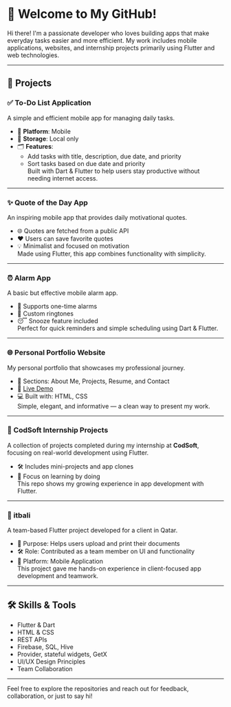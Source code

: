 # 👋 Welcome to My GitHub!

Hi there! I'm a passionate developer who loves building apps that make everyday tasks easier and more efficient. My work includes mobile applications, websites, and internship projects primarily using Flutter and web technologies.

---

## 📱 Projects

### ✅ To-Do List Application
A simple and efficient mobile app for managing daily tasks.  
- 📱 **Platform**: Mobile  
- 💾 **Storage**: Local only  
- 🗂️ **Features**:  
  - Add tasks with title, description, due date, and priority  
  - Sort tasks based on due date and priority  
Built with Dart & Flutter to help users stay productive without needing internet access.

---

### ✨ Quote of the Day App
An inspiring mobile app that provides daily motivational quotes.  
- 🌐 Quotes are fetched from a public API  
- ❤️ Users can save favorite quotes  
- 💡 Minimalist and focused on motivation  
Made using Flutter, this app combines functionality with simplicity.

---

### ⏰ Alarm App
A basic but effective mobile alarm app.  
- 🔁 Supports one-time alarms  
- 🎵 Custom ringtones  
- 😴 Snooze feature included  
Perfect for quick reminders and simple scheduling using Dart & Flutter.

---

### 🌐 Personal Portfolio Website
My personal portfolio that showcases my professional journey.  
- 📄 Sections: About Me, Projects, Resume, and Contact  
- 🔗 [Live Demo](https://naba-portfolio-4bb5b4.netlify.app/)  
- 💻 Built with: HTML, CSS  
Simple, elegant, and informative — a clean way to present my work.

---

### 📂 CodSoft Internship Projects
A collection of projects completed during my internship at **CodSoft**, focusing on real-world development using Flutter.  
- 🛠️ Includes mini-projects and app clones  
- 🎯 Focus on learning by doing  
This repo shows my growing experience in app development with Flutter.

---

### 📄 itbali
A team-based Flutter project developed for a client in Qatar.  
- 📎 Purpose: Helps users upload and print their documents  
- 🛠️ Role: Contributed as a team member on UI and functionality  
- 📱 Platform: Mobile Application  
This project gave me hands-on experience in client-focused app development and teamwork.

---

## 🛠️ Skills & Tools

- Flutter & Dart  
- HTML & CSS  
- REST APIs  
- Firebase, SQL, Hive 
- Provider, stateful widgets, GetX
- UI/UX Design Principles  
- Team Collaboration  

---

Feel free to explore the repositories and reach out for feedback, collaboration, or just to say hi!

